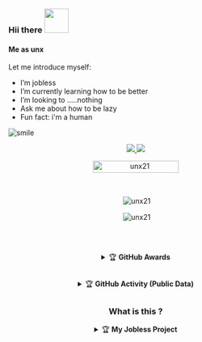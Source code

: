 ### Hii there&nbsp;<a href="Hey"><img src="https://user-images.githubusercontent.com/84166927/131398029-d0af4153-3ebe-4918-bceb-59afe3c10fca.gif" width="48px"></a>

#### Me as unx

Let me introduce myself:

-  I’m jobless
-  I’m currently learning how to be better
-  I’m looking to .....nothing
-  Ask me about how to be lazy
-  Fun fact: i'm a human


![smile](https://user-images.githubusercontent.com/84166927/150681527-d5bcf5a4-07ca-4f3d-aaa9-83bc4b4b6125.png)



<p align="center">
  <a href="https://instagram.com/unxzx_"><img src="https://img.shields.io/badge/Unxzx_-E4405F?style=for-the-badge&logo=instagram&logoColor=white"/> 
  <a href="https://wa.me/62887436568613"><img src="https://img.shields.io/badge/WassapMe-25D366?style=for-the-badge&logo=whatsapp&logoColor=white" />
</p>


<p align="center"> <a href="unx21"><img width="170px" height="24" src="https://komarev.com/ghpvc/?username=unx21&label=PROFILE%20VISITORS&color=blue&style=flat-square" alt="unx21" /></a> </p><br> 


<div align="center">
<p>&nbsp;<img align="center" src="https://github-readme-stats.vercel.app/api?username=unx21&show_icons=true&theme=nightowl" alt="unx21" /></p>

<p>&nbsp;<img align="center" src="https://github-readme-stats.vercel.app/api/top-langs/?username=unx21&theme=algolia&layout=compact&langs_count=10&hide_border=true&show_icons=true" alt="unx21"/></p></a><br> 

##

<details>
    <summary>&#127942 <b>GitHub Awards</b></summary><br/>

![Github Trophy](https://github-profile-trophy.vercel.app/?username=unx21)

</details>

##

<details>
    <summary>&#127942 <b>GitHub Activity (Public Data)</b></summary><br/>

![Metrics](https://metrics.lecoq.io/unx21?template=classic&followup=1&isocalendar=1&languages=1&isocalendar.duration=half-year&config.timezone=Asia%2FMakassar)

</details>

##

### What is this ?
<details>
   <summary>&#127942 <b>My Jobless Project</summary>
   <a href="https://github.com/unx21/ayame">
    <img src="https://github-readme-stats.vercel.app/api/pin/?username=unx21&repo=ayame">
   <a href="https://github.com/Kokoronationz/mirai">
    <img src="https://github-readme-stats.vercel.app/api/pin/?username=Kokoronationz&repo=mirai">
   <a href="https://github.com/Rizxyu/Bot-Rain">
    <img src="https://github-readme-stats.vercel.app/api/pin/?username=Rizxyu&repo=Bot-Rain">
  </a>
</details>
